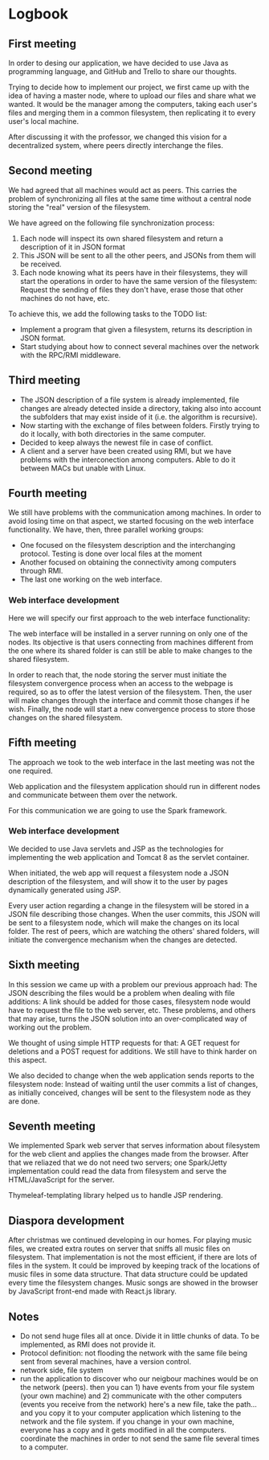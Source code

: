 # Logbook
## First meeting

In order to desing our application, we have decided to use Java as programming language, and GitHub and Trello
to share our thoughts.

Trying to decide how to implement our project, we first came up with the idea of having a master node, where to
upload our files and share what we wanted. It would be the manager among the computers, taking each user's files
and merging them in a common filesystem, then replicating it to every user's local machine.

After discussing it with the professor, we changed this vision for a decentralized system, where peers directly
interchange the files.

## Second meeting

We had agreed that all machines would act as peers. This carries the
problem of synchronizing all files at the same time without a central
node storing the "real" version of the filesystem.

We have agreed on the following file synchronization process:

1. Each node will inspect its own shared filesystem and return a
   description of it in JSON format
2. This JSON will be sent to all the other peers, and JSONs from them
   will be received.
3. Each node knowing what its peers have in their filesystems, they
   will start the operations in order to have the same version of the
   filesystem: Request the sending of files they don't have, erase
   those that other machines do not have, etc.

To achieve this, we add the following tasks to the TODO list:

- Implement a program that given a filesystem, returns its
  description in JSON format.
- Start studying about how to connect several machines over the
  network with the RPC/RMI middleware.


## Third meeting

- The JSON description of a file system is already implemented,
file changes are already detected inside a directory, taking
also into account the subfolders that may exist inside of it
(i.e. the algorithm is recursive).
- Now starting with the exchange of files between folders. Firstly
trying to do it locally, with both directories in the same computer.
- Decided to keep always the newest file in case of conflict.
- A client and a server have been created using RMI, but we have
problems with the interconection among computers. Able to do
it between MACs but unable with Linux.

## Fourth meeting

We still have problems with the communication among machines. In order
to avoid losing time on that aspect, we started focusing on the web
interface functionality. We have, then, three parallel working groups:

- One focused on the filesystem description and the interchanging
  protocol. Testing is done over local files at the moment
- Another focused on obtaining the connectivity among computers
  through RMI.
- The last one working on the web interface.

### Web interface development

Here we will specify our first approach to the web interface
functionality:

The web interface will be installed in a server running on only one of
the nodes. Its objective is that users connecting from
machines different from the one where its shared folder is can still
be able to make changes to the shared filesystem.

In order to reach that, the node storing the server must initiate the
filesystem convergence process when an access to the webpage is
required, so as to offer the latest version of the filesystem. Then,
the user will make changes through the interface and commit those
changes if he wish. Finally, the node will start a new convergence
process to store those changes on the shared filesystem.

## Fifth meeting

The approach we took to the web interface in the last meeting was not
the one required.

Web application and the filesystem application should run in different
nodes and communicate between them over the network.

For this communication we are going to use the Spark framework.

### Web interface development

We decided to use Java servlets and JSP as the technologies for
implementing the web application and Tomcat 8 as the servlet
container.

When initiated, the web app will request a filesystem node a JSON
description of the filesystem, and will show it to the user by pages
dynamically generated using JSP.

Every user action regarding a change in the filesystem will be stored
in a JSON file describing those changes. When the user commits, this
JSON will be sent to a filesystem node, which will make the changes on
its local folder. The rest of peers, which are watching the others'
shared folders, will initiate the convergence mechanism when the
changes are detected.

## Sixth meeting

In this session we came up with a problem our previous approach
had: The JSON describing the files would be a problem when dealing
with file additions: A link should be added for those cases,
filesystem node would have to request the file to the web server,
etc. These problems, and others that may arise, turns the JSON solution
into an over-complicated way of working out the problem.

We thought of using simple HTTP requests for that: A GET request for
deletions and a POST request for additions. We still have to think
harder on this aspect.

We also decided to change when the web application sends reports
to the filesystem node: Instead of waiting until the user commits a
list of changes, as initially conceived, changes will be sent to the
filesystem node as they are done.

## Seventh meeting

We implemented Spark web server that serves information about filesystem for the web client and applies the changes made from the browser. After that we reliazed that we do not need two servers; one Spark/Jetty implementation could read the data from filesystem and serve the HTML/JavaScript for the server.

Thymeleaf-templating library helped us to handle JSP rendering.

## Diaspora development

After christmas we continued developing in our homes.
For playing music files, we created extra routes on server that sniffs all music files on filesystem. That implementation is not the most efficient, if there are lots of files in the system. It could be improved by keeping track of the locations of music files in some data structure. That data structure could be updated every time the filesystem changes.    Music songs are showed in the browser by JavaScript front-end made with React.js library.

## Notes
- Do not send huge files all at once. Divide it in little chunks of
data. To be implemented, as RMI does not provide it.
- Protocol definition: not flooding the network with the same file
being sent from several machines, have a version control.
- network side, file system
- run the application to discover who our neigbour machines would be on the network (peers).
then you can 1) have events from your file system (your own machine) and 2) communicate with the other computers
(events you receive from the network) here's a new file, take the path... and you copy it to your computer
application which listening to the network and the file system.
if you change in your own machine, everyone has a copy and it gets modified in all the computers.
coordinate the machines in order to not send the same file several times to a computer.

